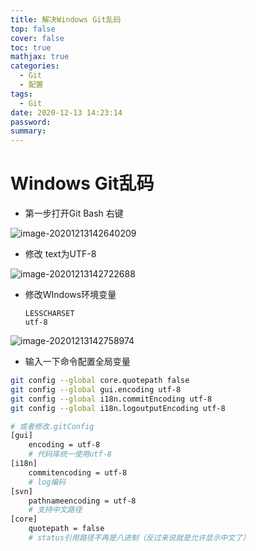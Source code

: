 ```yaml
---
title: 解决Windows Git乱码
top: false
cover: false
toc: true
mathjax: true
categories:
  - Git
  - 配置 
tags:
  - Git
date: 2020-12-13 14:23:14
password:
summary:
---
```


# Windows Git乱码

* 第一步打开Git Bash 右键

![image-20201213142640209](image-20201213142640209.png)

* 修改 text为UTF-8

![image-20201213142722688](image-20201213142722688.png)

* 修改WIndows环境变量

  ```
  LESSCHARSET
  utf-8
  ```

  

![image-20201213142758974](image-20201213142758974.png)

* 输入一下命令配置全局变量

```bash
git config --global core.quotepath false
git config --global gui.encoding utf-8
git config --global i18n.commitEncoding utf-8
git config --global i18n.logoutputEncoding utf-8

# 或者修改.gitConfig
[gui]  
    encoding = utf-8  
    # 代码库统一使用utf-8  
[i18n]  
    commitencoding = utf-8  
    # log编码  
[svn]  
    pathnameencoding = utf-8  
    # 支持中文路径  
[core]
	quotepath = false 
	# status引用路径不再是八进制（反过来说就是允许显示中文了）
```


